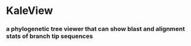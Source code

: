 # KaleView

### a phylogenetic tree viewer that can show blast and alignment stats of branch tip sequences
